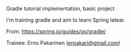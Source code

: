 Gradle tutorial implementation, basic project

I'm training gradle and aim to learn Spring latear.

From: https://spring.io/guides/gs/gradle/

Trainee: Erno Pakarinen (erpakari@gmail.com)
